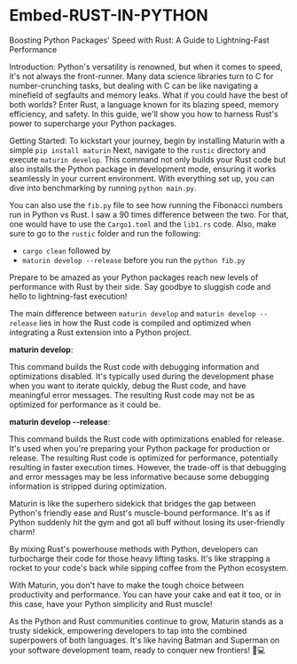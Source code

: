 # Embed-RUST-IN-PYTHON

Boosting Python Packages' Speed with Rust: A Guide to Lightning-Fast Performance

Introduction:
Python's versatility is renowned, but when it comes to speed, it's not always the front-runner. Many data science libraries turn to C for number-crunching tasks, but dealing with C can be like navigating a minefield of segfaults and memory leaks. What if you could have the best of both worlds? Enter Rust, a language known for its blazing speed, memory efficiency, and safety. In this guide, we'll show you how to harness Rust's power to supercharge your Python packages.

Getting Started:
To kickstart your journey, begin by installing Maturin with a simple `pip install maturin` Next, navigate to the `rustic` directory and execute `maturin develop`. This command not only builds your Rust code but also installs the Python package in development mode, ensuring it works seamlessly in your current environment. With everything set up, you can dive into benchmarking by running `python main.py`. 

You can also use the `fib.py` file to see how running the Fibonacci numbers run in Python vs Rust. I saw a 90 times difference between the two. For that, one would have to use the `Cargo1.toml` and the `lib1.rs` code. Also, make sure to go to the `rustic` folder and run the following:
- `cargo clean`
followed by
- `maturin develop --release`
before you run the `python fib.py` 

Prepare to be amazed as your Python packages reach new levels of performance with Rust by their side. Say goodbye to sluggish code and hello to lightning-fast execution!

The main difference between `maturin develop` and `maturin develop --release` lies in how the Rust code is compiled and optimized when integrating a Rust extension into a Python project.

**maturin develop**:

This command builds the Rust code with debugging information and optimizations disabled.
It's typically used during the development phase when you want to iterate quickly, debug the Rust code, and have meaningful error messages.
The resulting Rust code may not be as optimized for performance as it could be.

**maturin develop --release**:

This command builds the Rust code with optimizations enabled for release.
It's used when you're preparing your Python package for production or release.
The resulting Rust code is optimized for performance, potentially resulting in faster execution times.
However, the trade-off is that debugging and error messages may be less informative because some debugging information is stripped during optimization.

Maturin is like the superhero sidekick that bridges the gap between Python's friendly ease and Rust's muscle-bound performance. It's as if Python suddenly hit the gym and got all buff without losing its user-friendly charm!

By mixing Rust's powerhouse methods with Python, developers can turbocharge their code for those heavy lifting tasks. It's like strapping a rocket to your code's back while sipping coffee from the Python ecosystem.

With Maturin, you don't have to make the tough choice between productivity and performance. You can have your cake and eat it too, or in this case, have your Python simplicity and Rust muscle!

As the Python and Rust communities continue to grow, Maturin stands as a trusty sidekick, empowering developers to tap into the combined superpowers of both languages. It's like having Batman and Superman on your software development team, ready to conquer new frontiers! 🚀💻
